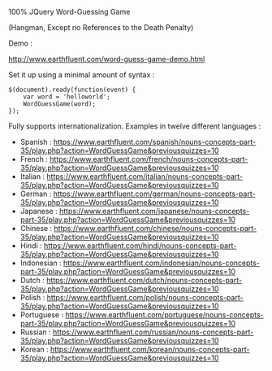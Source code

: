 100% JQuery Word-Guessing Game

(Hangman, Except no References to the Death Penalty)

Demo :

http://www.earthfluent.com/word-guess-game-demo.html

Set it up using a minimal amount of syntax :

	$(document).ready(function(event) {
		var word = 'helloworld';
		WordGuessGame(word);
	});
  
Fully supports internationalization.  Examples in twelve different languages :

* Spanish : https://www.earthfluent.com/spanish/nouns-concepts-part-35/play.php?action=WordGuessGame&previousquizzes=10
* French : https://www.earthfluent.com/french/nouns-concepts-part-35/play.php?action=WordGuessGame&previousquizzes=10
* Italian : https://www.earthfluent.com/italian/nouns-concepts-part-35/play.php?action=WordGuessGame&previousquizzes=10
* German : https://www.earthfluent.com/german/nouns-concepts-part-35/play.php?action=WordGuessGame&previousquizzes=10
* Japanese : https://www.earthfluent.com/japanese/nouns-concepts-part-35/play.php?action=WordGuessGame&previousquizzes=10
* Chinese : https://www.earthfluent.com/chinese/nouns-concepts-part-35/play.php?action=WordGuessGame&previousquizzes=10
* Hindi : https://www.earthfluent.com/hindi/nouns-concepts-part-35/play.php?action=WordGuessGame&previousquizzes=10
* Indonesian : https://www.earthfluent.com/indonesian/nouns-concepts-part-35/play.php?action=WordGuessGame&previousquizzes=10
* Dutch : https://www.earthfluent.com/dutch/nouns-concepts-part-35/play.php?action=WordGuessGame&previousquizzes=10
* Polish : https://www.earthfluent.com/polish/nouns-concepts-part-35/play.php?action=WordGuessGame&previousquizzes=10
* Portuguese : https://www.earthfluent.com/portuguese/nouns-concepts-part-35/play.php?action=WordGuessGame&previousquizzes=10
* Russian : https://www.earthfluent.com/russian/nouns-concepts-part-35/play.php?action=WordGuessGame&previousquizzes=10
* Korean : https://www.earthfluent.com/korean/nouns-concepts-part-35/play.php?action=WordGuessGame&previousquizzes=10

